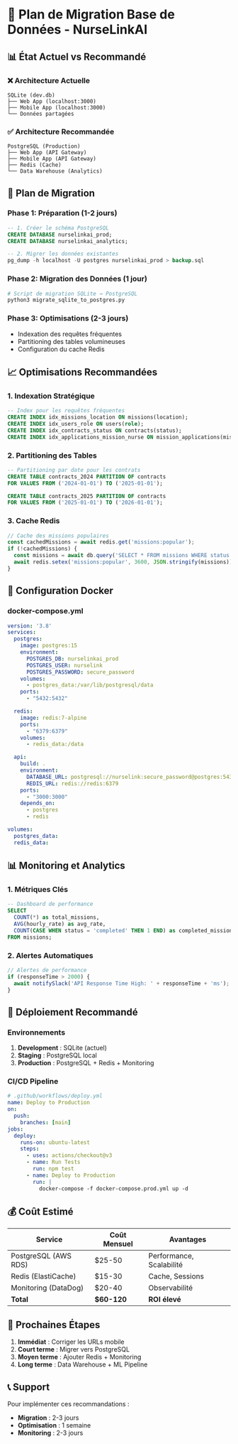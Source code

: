 # 🚀 Plan de Migration Base de Données - NurseLinkAI

## 📊 État Actuel vs Recommandé

### ❌ **Architecture Actuelle**
```
SQLite (dev.db)
├── Web App (localhost:3000)
├── Mobile App (localhost:3000)
└── Données partagées
```

### ✅ **Architecture Recommandée**
```
PostgreSQL (Production)
├── Web App (API Gateway)
├── Mobile App (API Gateway)
├── Redis (Cache)
└── Data Warehouse (Analytics)
```

## 🔄 **Plan de Migration**

### **Phase 1: Préparation (1-2 jours)**
```sql
-- 1. Créer le schéma PostgreSQL
CREATE DATABASE nurselinkai_prod;
CREATE DATABASE nurselinkai_analytics;

-- 2. Migrer les données existantes
pg_dump -h localhost -U postgres nurselinkai_prod > backup.sql
```

### **Phase 2: Migration des Données (1 jour)**
```bash
# Script de migration SQLite → PostgreSQL
python3 migrate_sqlite_to_postgres.py
```

### **Phase 3: Optimisations (2-3 jours)**
- Indexation des requêtes fréquentes
- Partitioning des tables volumineuses
- Configuration du cache Redis

## 📈 **Optimisations Recommandées**

### **1. Indexation Stratégique**
```sql
-- Index pour les requêtes fréquentes
CREATE INDEX idx_missions_location ON missions(location);
CREATE INDEX idx_users_role ON users(role);
CREATE INDEX idx_contracts_status ON contracts(status);
CREATE INDEX idx_applications_mission_nurse ON mission_applications(mission_id, nurse_id);
```

### **2. Partitioning des Tables**
```sql
-- Partitioning par date pour les contrats
CREATE TABLE contracts_2024 PARTITION OF contracts
FOR VALUES FROM ('2024-01-01') TO ('2025-01-01');

CREATE TABLE contracts_2025 PARTITION OF contracts
FOR VALUES FROM ('2025-01-01') TO ('2026-01-01');
```

### **3. Cache Redis**
```javascript
// Cache des missions populaires
const cachedMissions = await redis.get('missions:popular');
if (!cachedMissions) {
  const missions = await db.query('SELECT * FROM missions WHERE status = "active"');
  await redis.setex('missions:popular', 3600, JSON.stringify(missions));
}
```

## 🔧 **Configuration Docker**

### **docker-compose.yml**
```yaml
version: '3.8'
services:
  postgres:
    image: postgres:15
    environment:
      POSTGRES_DB: nurselinkai_prod
      POSTGRES_USER: nurselink
      POSTGRES_PASSWORD: secure_password
    volumes:
      - postgres_data:/var/lib/postgresql/data
    ports:
      - "5432:5432"

  redis:
    image: redis:7-alpine
    ports:
      - "6379:6379"
    volumes:
      - redis_data:/data

  api:
    build: .
    environment:
      DATABASE_URL: postgresql://nurselink:secure_password@postgres:5432/nurselinkai_prod
      REDIS_URL: redis://redis:6379
    ports:
      - "3000:3000"
    depends_on:
      - postgres
      - redis

volumes:
  postgres_data:
  redis_data:
```

## 📊 **Monitoring et Analytics**

### **1. Métriques Clés**
```sql
-- Dashboard de performance
SELECT
  COUNT(*) as total_missions,
  AVG(hourly_rate) as avg_rate,
  COUNT(CASE WHEN status = 'completed' THEN 1 END) as completed_missions
FROM missions;
```

### **2. Alertes Automatiques**
```javascript
// Alertes de performance
if (responseTime > 2000) {
  await notifySlack('API Response Time High: ' + responseTime + 'ms');
}
```

## 🚀 **Déploiement Recommandé**

### **Environnements**
1. **Development** : SQLite (actuel)
2. **Staging** : PostgreSQL local
3. **Production** : PostgreSQL + Redis + Monitoring

### **CI/CD Pipeline**
```yaml
# .github/workflows/deploy.yml
name: Deploy to Production
on:
  push:
    branches: [main]
jobs:
  deploy:
    runs-on: ubuntu-latest
    steps:
      - uses: actions/checkout@v3
      - name: Run Tests
        run: npm test
      - name: Deploy to Production
        run: |
          docker-compose -f docker-compose.prod.yml up -d
```

## 💰 **Coût Estimé**

| Service | Coût Mensuel | Avantages |
|---------|-------------|-----------|
| PostgreSQL (AWS RDS) | $25-50 | Performance, Scalabilité |
| Redis (ElastiCache) | $15-30 | Cache, Sessions |
| Monitoring (DataDog) | $20-40 | Observabilité |
| **Total** | **$60-120** | **ROI élevé** |

## 🎯 **Prochaines Étapes**

1. **Immédiat** : Corriger les URLs mobile
2. **Court terme** : Migrer vers PostgreSQL
3. **Moyen terme** : Ajouter Redis + Monitoring
4. **Long terme** : Data Warehouse + ML Pipeline

## 📞 **Support**

Pour implémenter ces recommandations :
- **Migration** : 2-3 jours
- **Optimisation** : 1 semaine
- **Monitoring** : 2-3 jours

